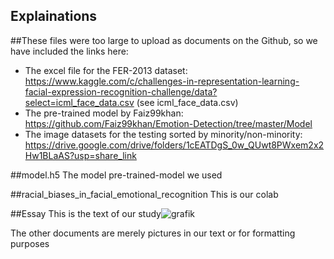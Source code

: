 ## Explainations

##These files were too large to upload as documents on the Github, so we have included the links here:
- The excel file for the FER-2013 dataset: https://www.kaggle.com/c/challenges-in-representation-learning-facial-expression-recognition-challenge/data?select=icml_face_data.csv (see icml_face_data.csv)
- The pre-trained model by Faiz99khan: https://github.com/Faiz99khan/Emotion-Detection/tree/master/Model
- The image datasets for the testing sorted by minority/non-minority: https://drive.google.com/drive/folders/1cEATDgS_0w_QUwt8PWxem2x2Hw1BLaAS?usp=share_link

##model.h5
The model pre-trained-model we used

##racial_biases_in_facial_emotional_recognition
This is our colab

##Essay
This is the text of our study![grafik](https://user-images.githubusercontent.com/119698574/205370917-516aa51d-1fa2-4f1b-a2af-076cc1589a2a.png)

The other documents are merely pictures in our text or for formatting purposes
